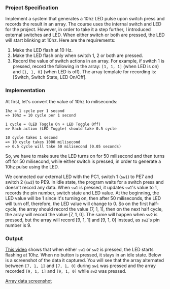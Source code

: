 ### Project Specification
Implement a system that generates a 10hz LED pulse upon switch press and records the result in an array. The course uses the internal switch and LED for the project. However, in order to take it a step further, I introduced external switches and LED. When either switch or both are pressed, the LED will start blinking at 10hz. Here are the requirements:
1. Make the LED flash at 10 Hz.
2. Make the LED flash only when switch 1, 2 or both are pressed.
3. Record the value of switch actions in an array. For example, if switch 1 is pressed, record the following in the array: `[1, 1, 1]` (when LED is on) and `[1, 1, 0]` (when LED is off). The array template for recording is: [Switch, Switch State, LED On/Off].

### Implementation
At first, let's convert the value of 10hz to miliseconds:

```
1hz = 1 cycle per 1 second
=> 10hz = 10 cycle per 1 second

1 cycle = (LED Toggle On + LED Toggle Off)
=> Each action (LED Toggle) should take 0.5 cycle

10 cycle takes 1 second
=> 10 cycle takes 1000 milisecond
=> 0.5 cycle will take 50 milisecond (0.05 seconds)
```

So, we have to make sure the LED turns on for 50 milisecond and then turns off for 50 milisecond, while either switch is pressed, in order to generate a 10hz pulse using the LED.

We connected our external LED with the PC1, switch 1 (`sw1`) to PE7 and switch 2 (`sw2`) to PE9. In idle state, the program waits for a switch press and doesn't record any data. When `sw1` is pressed, it updates `sw1`'s value to 1, records the pin number, switch state and LED value. At the beginning, the LED value will be 1 since it's turning on, then after 50 miliseconds, the LED will turn off, therefore, the LED value will change to 0. So on the first half-cycle, the array should record the value [7, 1, 1], then on the next half cycle, the array will record the value [7, 1, 0]. The same will happen when `sw2` is pressed, but the array will record [9, 1, 1] and [9, 1, 0] instead, as `sw2`'s pin number is 9.

### Output
[This video](https://i.imgur.com/rIslDMp.mp4) shows that when either `sw1` or `sw2` is pressed, the LED starts flashing at 10hz. When no button is pressed, it stays in an idle state. Below is a screenshot of the data it captured. You will see that the array alternated between `[7, 1, 1]` and `[7, 1, 0]` during `sw1` was pressed and the array recorded `[9, 1, 1]` and `[9, 1, 0]` while `sw2` was pressed.

[Array data screenshot](https://i.imgur.com/2VdNk4J.png)
